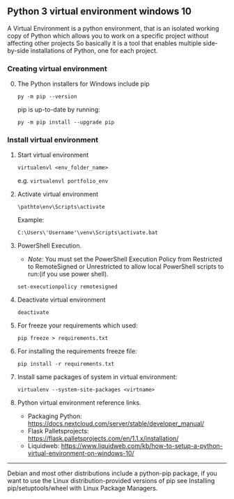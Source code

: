 

## Python 3 virtual environment windows 10

A Virtual Environment is a python environment, that is an isolated working copy of Python which allows you to work on a specific project without affecting other projects
So basically it is a tool that enables multiple side-by-side installations of Python, one for each project.


### Creating virtual environment

0. The Python installers for Windows include pip

    `py -m pip --version`

    pip is up-to-date by running:
    
    `py -m pip install --upgrade pip`


### Install virtual environment

1. Start virtual environment

    `virtualenvl <env_folder_name>`

    e.g.
    `virtualenvl portfolio_env`


2. Activate virtual environment

    `\pathto\env\Scripts\activate`

    Example:
    
    `C:\Users\'Username'\venv\Scripts\activate.bat`

3. PowerShell Execution.

    - *Note:* You must set the PowerShell Execution Policy from Restricted to RemoteSigned or Unrestricted to allow local PowerShell scripts to run:(if you use power shell).
    
    `set-executionpolicy remotesigned`

4. Deactivate virtual environment

    `deactivate`


5. For freeze your requirements which used:

    `pip freeze > requirements.txt`


6. For installing  the requirements freeze file:

    `pip install -r requirements.txt`

7. Install same packages of system in virtual environment:

    `virtualenv --system-site-packages <virtname>`


8. Python virtual environment reference links.
    * Packaging Python: https://docs.nextcloud.com/server/stable/developer_manual/
    * Flask Palletsprojects: https://flask.palletsprojects.com/en/1.1.x/installation/
    * Liquidweb: https://www.liquidweb.com/kb/how-to-setup-a-python-virtual-environment-on-windows-10/

---
  
Debian and most other distributions include a python-pip package, if you want to use the Linux distribution-provided versions of pip see Installing pip/setuptools/wheel with Linux Package Managers.
